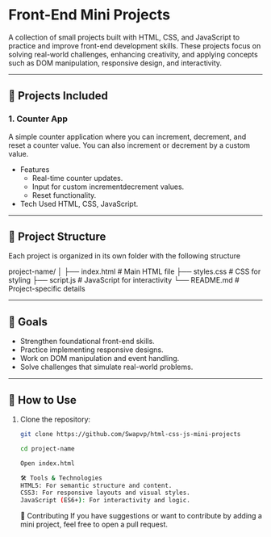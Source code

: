 # Front-End Mini Projects

A collection of small projects built with HTML, CSS, and JavaScript to practice and improve front-end development skills. These projects focus on solving real-world challenges, enhancing creativity, and applying concepts such as DOM manipulation, responsive design, and interactivity.

---

## 🚀 Projects Included

### 1. Counter App

A simple counter application where you can increment, decrement, and reset a counter value. You can also increment or decrement by a custom value.

- Features
  - Real-time counter updates.
  - Input for custom incrementdecrement values.
  - Reset functionality.
- Tech Used HTML, CSS, JavaScript.

---

## 📂 Project Structure

Each project is organized in its own folder with the following structure

project-name/ │ ├── index.html # Main HTML file ├── styles.css # CSS for styling ├── script.js # JavaScript for interactivity └── README.md # Project-specific details

---

## 🌟 Goals

- Strengthen foundational front-end skills.
- Practice implementing responsive designs.
- Work on DOM manipulation and event handling.
- Solve challenges that simulate real-world problems.

---

## 📖 How to Use

1. Clone the repository:

   ```bash
   git clone https://github.com/Swapvp/html-css-js-mini-projects

   cd project-name

   Open index.html

   🛠 Tools & Technologies
   HTML5: For semantic structure and content.
   CSS3: For responsive layouts and visual styles.
   JavaScript (ES6+): For interactivity and logic.
   ```

   🤝 Contributing
   If you have suggestions or want to contribute by adding a mini project, feel free to open a pull request.
